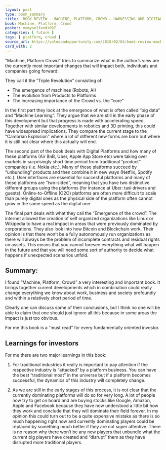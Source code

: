 ```yaml
---
layout: post
type: book_summary
title:  BOOK REVIEW - MACHINE, PLATFORM, CROWD – HARNESSING OUR DIGITAL FUTURE
book: Machine, Platform, Crowd
poster: memyselfandi007
categories: [ future ]
tags: [ platform, crowd ]
source_url: https://valueandopportunity.com/2018/02/04/book-review-machine-platform-crowd-harnessing-our-digital-future/
card_with: 2
---
```

“Machine, Platform Crowd” tries to summarize what in the author’s view are the currently most important changes that will impact both, individuals and companies going forward:

They call it the “Triple Revolution” consisting of:
  - The emergence of machines (Robots, AI)
  - The evolution from Products to Platforms
  - The increasing importance of the Crowd vs. the “core”

In the first part they look at the emergence of what is often called “big data”  and “Machine Learning”. They argue that we are still in the early phase of this development but that progress is made with accelerating speed. Together with similar developments in  robotics and 3D printing, this could have widespread implications. They compare the current stage to the “Cambrian Explosion” where a lot of different new forms are born but where it is still not clear where this actually will end.

The second part of the book deals with Digital Platforms and how many of these platforms (Air BnB, Uber, Apple App Store etc) were taking over markets in surprisingly short time period from traditional “product” companies (i.e. Nokia etc.). Many of those platforms succeed by “unbundling” products and then combine it in new ways (Netflix, Spotify etc.). User interfaces are essential for succesful platforms and many of these platforms are “two-sided”, meaning that you have two distinctive different groups using the platforms (for instance at Uber: taxi drivers and guests). Online-to-Offline (O2O) platforms are often more difficult to scale than purely digital ones as the physical side of the platform often cannot grow in the same speed as the digital one.

The final part deals with what they call the “Emergence of the crowd”.  The internet allowed the creation of self organized organizations like Linux or Wikipedia to have a real impact in areas that were previously dominated by corporations. They also look into how Bitcoin and Blockchain work. Their opinion is that there won’t be a fully autonomously run organizations as there will always be the problem of incomplete contracts and residual rights on assets. This means that you cannot foresee everything what will happen in the future and that you will need some sort of authority to decide what happens if unexpected scenarios unfold.

## Summary:

I found “Machine, Platform, Crowd” a very interesting and important book. It brings together current developments which in combination could really change everything we know about work, business and society profoundly and within a relatively short period of time.

Clearly one can discuss some of their conclusions, but I think no one will be able to claim that one should just ignore all this because in some areas the impact is just too obvious.

For me this book is a “must read” for every fundamentally oriented investor.

## Learnings for investors

For me there are two major learnings in this book:

1. For traditional industries it really is important to pay attention if the respective industry is “attacked” by a platform business. You can have the best “traditional moat” in the universe but if a platform becomes successful, the dynamics of this industry will completely change.

2. As we are still in the early stages of this process, it is not clear that the currently dominating platforms will do so for very long. A lot of people now try to get on board and are buying stocks like Google, Amazon, Apple  and Facebook because they have now understood a little bit how they work and conclude that they will dominate their field forever. In my opinion this could turn out to be a quite expensive mistake as there is so much happening right now and currently dominating players could be replaced by something much better if they are not super attentive. There is no reason why there won’t be any new players that unbundle what the current big players have created and “disrupt” them as they have disrupted more traditional players.